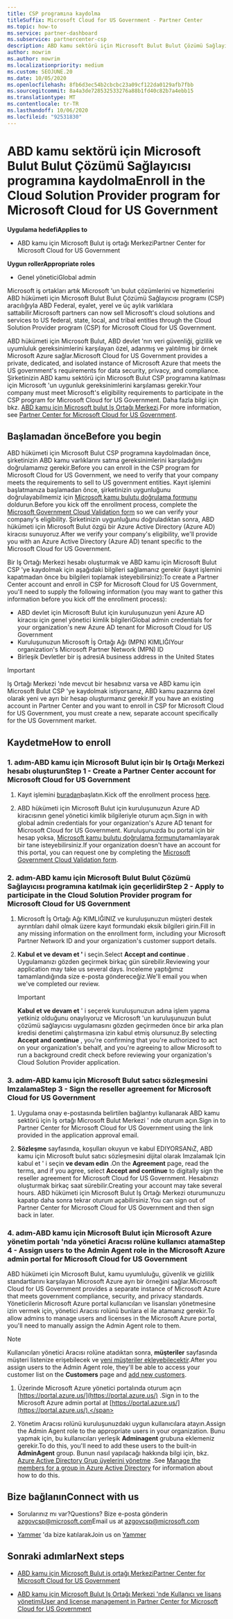 ```yaml
---
title: CSP programına kaydolma
titleSuffix: Microsoft Cloud for US Government - Partner Center
ms.topic: how-to
ms.service: partner-dashboard
ms.subservice: partnercenter-csp
description: ABD kamu sektörü için Microsoft Bulut Bulut Çözümü Sağlayıcısı programına kaydolmak isteyen iş ortakları için CSP program gereksinimleri hakkında bilgi edinin.
author: mowrim
ms.author: mowrim
ms.localizationpriority: medium
ms.custom: SEOJUNE.20
ms.date: 10/05/2020
ms.openlocfilehash: 8fb6d3ec54b2cbcbc23a09cf122da0129afb7fbb
ms.sourcegitcommit: 8a4a3de728532533276a88b1fd40c82b7a4ebb15
ms.translationtype: MT
ms.contentlocale: tr-TR
ms.lasthandoff: 10/06/2020
ms.locfileid: "92531830"
---
```

# <a name="enroll-in-the-cloud-solution-provider-program-for-microsoft-cloud-for-us-government"></a><span data-ttu-id="e6d97-103">ABD kamu sektörü için Microsoft Bulut Bulut Çözümü Sağlayıcısı programına kaydolma</span><span class="sxs-lookup"><span data-stu-id="e6d97-103">Enroll in the Cloud Solution Provider program for Microsoft Cloud for US Government</span></span>

<span data-ttu-id="e6d97-104">**Uygulama hedefi**</span><span class="sxs-lookup"><span data-stu-id="e6d97-104">**Applies to**</span></span>

- <span data-ttu-id="e6d97-105">ABD kamu için Microsoft Bulut iş ortağı Merkezi</span><span class="sxs-lookup"><span data-stu-id="e6d97-105">Partner Center for Microsoft Cloud for US Government</span></span>

<span data-ttu-id="e6d97-106">**Uygun roller**</span><span class="sxs-lookup"><span data-stu-id="e6d97-106">**Appropriate roles**</span></span>

- <span data-ttu-id="e6d97-107">Genel yönetici</span><span class="sxs-lookup"><span data-stu-id="e6d97-107">Global admin</span></span>

<span data-ttu-id="e6d97-108">Microsoft iş ortakları artık Microsoft 'un bulut çözümlerini ve hizmetlerini ABD hükümeti için Microsoft Bulut Bulut Çözümü Sağlayıcısı programı (CSP) aracılığıyla ABD Federal, eyalet, yerel ve üç aylık varlıklara sattabilir.</span><span class="sxs-lookup"><span data-stu-id="e6d97-108">Microsoft partners can now sell Microsoft's cloud solutions and services to US federal, state, local, and tribal entities through the Cloud Solution Provider program (CSP) for Microsoft Cloud for US Government.</span></span>

<span data-ttu-id="e6d97-109">ABD hükümeti için Microsoft Bulut, ABD devlet 'nın veri güvenliği, gizlilik ve uyumluluk gereksinimlerini karşılayan özel, adanmış ve yalıtılmış bir örnek Microsoft Azure sağlar.</span><span class="sxs-lookup"><span data-stu-id="e6d97-109">Microsoft Cloud for US Government provides a private, dedicated, and isolated instance of Microsoft Azure that meets the US government's requirements for data security, privacy, and compliance.</span></span> <span data-ttu-id="e6d97-110">Şirketinizin ABD kamu sektörü için Microsoft Bulut CSP programına katılması için Microsoft 'un uygunluk gereksinimlerini karşılaması gerekir.</span><span class="sxs-lookup"><span data-stu-id="e6d97-110">Your company must meet Microsoft's eligibility requirements to participate in the CSP program for Microsoft Cloud for US Government.</span></span> <span data-ttu-id="e6d97-111">Daha fazla bilgi için bkz. [ABD kamu için Microsoft bulut Iş Ortağı Merkezi](partner-center-for-microsoft-us-govt-cloud.md).</span><span class="sxs-lookup"><span data-stu-id="e6d97-111">For more information, see [Partner Center for Microsoft Cloud for US Government](partner-center-for-microsoft-us-govt-cloud.md).</span></span>

## <a name="before-you-begin"></a><span data-ttu-id="e6d97-112">Başlamadan önce</span><span class="sxs-lookup"><span data-stu-id="e6d97-112">Before you begin</span></span>

<span data-ttu-id="e6d97-113">ABD hükümeti için Microsoft Bulut CSP programına kaydolmadan önce, şirketinizin ABD kamu varlıklarını satma gereksinimlerini karşıladığını doğrulamamız gerekir.</span><span class="sxs-lookup"><span data-stu-id="e6d97-113">Before you can enroll in the CSP program for Microsoft Cloud for US Government, we need to verify that your company meets the requirements to sell to US government entities.</span></span> <span data-ttu-id="e6d97-114">Kayıt işlemini başlatmanıza başlamadan önce, şirketinizin uygunluğunu doğrulayabilmemiz için [Microsoft kamu bulutu doğrulama formunu](https://azuregov.microsoft.com/csp) doldurun.</span><span class="sxs-lookup"><span data-stu-id="e6d97-114">Before you kick off the enrollment process, complete the [Microsoft Government Cloud Validation form](https://azuregov.microsoft.com/csp) so we can verify your company's eligibility.</span></span> <span data-ttu-id="e6d97-115">Şirketinizin uygunluğunu doğruladıktan sonra, ABD hükümeti için Microsoft Bulut özgü bir Azure Active Directory (Azure AD) kiracısı sunuyoruz.</span><span class="sxs-lookup"><span data-stu-id="e6d97-115">After we verify your company's eligibility, we'll provide you with an Azure Active Directory (Azure AD) tenant specific to the Microsoft Cloud for US Government.</span></span>  

<span data-ttu-id="e6d97-116">Bir Iş Ortağı Merkezi hesabı oluşturmak ve ABD kamu için Microsoft Bulut CSP 'ye kaydolmak için aşağıdaki bilgileri sağlamanız gerekir (kayıt işlemini kapatmadan önce bu bilgileri toplamak isteyebilirsiniz):</span><span class="sxs-lookup"><span data-stu-id="e6d97-116">To create a Partner Center account and enroll in CSP for Microsoft Cloud for US Government, you'll need to supply the following information (you may want to gather this information before you kick off the enrollment process):</span></span>

- <span data-ttu-id="e6d97-117">ABD devlet için Microsoft Bulut için kuruluşunuzun yeni Azure AD kiracısı için genel yönetici kimlik bilgileri</span><span class="sxs-lookup"><span data-stu-id="e6d97-117">Global admin credentials for your organization's new Azure AD tenant for Microsoft Cloud for US Government</span></span>
- <span data-ttu-id="e6d97-118">Kuruluşunuzun Microsoft İş Ortağı Ağı (MPN) KIMLIĞI</span><span class="sxs-lookup"><span data-stu-id="e6d97-118">Your organization's Microsoft Partner Network (MPN) ID</span></span>
- <span data-ttu-id="e6d97-119">Birleşik Devletler bir iş adresi</span><span class="sxs-lookup"><span data-stu-id="e6d97-119">A business address in the United States</span></span>

> [!IMPORTANT]  
> <span data-ttu-id="e6d97-120">Iş Ortağı Merkezi 'nde mevcut bir hesabınız varsa ve ABD kamu için Microsoft Bulut CSP 'ye kaydolmak istiyorsanız, ABD kamu pazarına özel olarak yeni ve ayrı bir hesap oluşturmanız gerekir.</span><span class="sxs-lookup"><span data-stu-id="e6d97-120">If you have an existing account in Partner Center and you want to enroll in CSP for Microsoft Cloud for US Government, you must create a new, separate account specifically for the US Government market.</span></span>

## <a name="how-to-enroll"></a><span data-ttu-id="e6d97-121">Kaydetme</span><span class="sxs-lookup"><span data-stu-id="e6d97-121">How to enroll</span></span>

### <a name="step-1---create-a-partner-center-account-for-microsoft-cloud-for-us-government"></a><span data-ttu-id="e6d97-122">1. adım-ABD kamu için Microsoft Bulut için bir Iş Ortağı Merkezi hesabı oluşturun</span><span class="sxs-lookup"><span data-stu-id="e6d97-122">Step 1 - Create a Partner Center account for Microsoft Cloud for US Government</span></span>

1. <span data-ttu-id="e6d97-123">Kayıt işlemini [buradan](https://partnercenter.microsoft.com/register/resellerusgjoinnow)başlatın.</span><span class="sxs-lookup"><span data-stu-id="e6d97-123">Kick off the enrollment process [here](https://partnercenter.microsoft.com/register/resellerusgjoinnow).</span></span>

2. <span data-ttu-id="e6d97-124">ABD hükümeti için Microsoft Bulut için kuruluşunuzun Azure AD kiracısının genel yönetici kimlik bilgileriyle oturum açın.</span><span class="sxs-lookup"><span data-stu-id="e6d97-124">Sign in with global admin credentials for your organization's Azure AD tenant for Microsoft Cloud for US Government.</span></span> <span data-ttu-id="e6d97-125">Kuruluşunuzda bu portal için bir hesap yoksa, [Microsoft kamu bulutu doğrulama formunu](https://azuregov.microsoft.com/csp)tamamlayarak bir tane isteyebilirsiniz.</span><span class="sxs-lookup"><span data-stu-id="e6d97-125">If your organization doesn't have an account for this portal, you can request one by completing the [Microsoft Government Cloud Validation form](https://azuregov.microsoft.com/csp).</span></span>

### <a name="step-2---apply-to-participate-in-the-cloud-solution-provider-program-for-microsoft-cloud-for-us-government"></a><span data-ttu-id="e6d97-126">2. adım-ABD kamu için Microsoft Bulut Bulut Çözümü Sağlayıcısı programına katılmak için geçerlidir</span><span class="sxs-lookup"><span data-stu-id="e6d97-126">Step 2 - Apply to participate in the Cloud Solution Provider program for Microsoft Cloud for US Government</span></span>

1. <span data-ttu-id="e6d97-127">Microsoft İş Ortağı Ağı KIMLIĞINIZ ve kuruluşunuzun müşteri destek ayrıntıları dahil olmak üzere kayıt formundaki eksik bilgileri girin.</span><span class="sxs-lookup"><span data-stu-id="e6d97-127">Fill in any missing information on the enrollment form, including your Microsoft Partner Network ID and your organization's customer support details.</span></span>

2. <span data-ttu-id="e6d97-128">**Kabul et ve devam et '** i seçin.</span><span class="sxs-lookup"><span data-stu-id="e6d97-128">Select **Accept and continue** .</span></span> <span data-ttu-id="e6d97-129">Uygulamanızı gözden geçirmek birkaç gün sürebilir.</span><span class="sxs-lookup"><span data-stu-id="e6d97-129">Reviewing your application may take us several days.</span></span> <span data-ttu-id="e6d97-130">İnceleme yaptığımız tamamlandığında size e-posta göndereceğiz.</span><span class="sxs-lookup"><span data-stu-id="e6d97-130">We'll email you when we've completed our review.</span></span>

   > [!IMPORTANT]
   > <span data-ttu-id="e6d97-131">**Kabul et ve devam et** ' i seçerek kuruluşunuzun adına işlem yapma yetkiniz olduğunu onaylıyoruz ve Microsoft 'un kuruluşunuzun bulut çözümü sağlayıcısı uygulamasını gözden geçirmeden önce bir arka plan kredisi denetimi çalıştırmasına izin kabul etmiş olursunuz.</span><span class="sxs-lookup"><span data-stu-id="e6d97-131">By selecting **Accept and continue** , you're confirming that you're authorized to act on your organization's behalf, and you're agreeing to allow Microsoft to run a background credit check before reviewing your organization's Cloud Solution Provider application.</span></span>

### <a name="step-3---sign-the-reseller-agreement-for-microsoft-cloud-for-us-government"></a><span data-ttu-id="e6d97-132">3. adım-ABD kamu için Microsoft Bulut satıcı sözleşmesini Imzalama</span><span class="sxs-lookup"><span data-stu-id="e6d97-132">Step 3 - Sign the reseller agreement for Microsoft Cloud for US Government</span></span>

1. <span data-ttu-id="e6d97-133">Uygulama onay e-postasında belirtilen bağlantıyı kullanarak ABD kamu sektörü için Iş ortağı Microsoft Bulut Merkezi ' nde oturum açın.</span><span class="sxs-lookup"><span data-stu-id="e6d97-133">Sign in to Partner Center for Microsoft Cloud for US Government using the link provided in the application approval email.</span></span>

2. <span data-ttu-id="e6d97-134">**Sözleşme** sayfasında, koşulları okuyun ve kabul EDIYORSANıZ, ABD kamu için Microsoft bulut satıcı sözleşmesini dijital olarak Imzalamak Için kabul et ' i seçin **ve devam edin** .</span><span class="sxs-lookup"><span data-stu-id="e6d97-134">On the **Agreement** page, read the terms, and if you agree, select **Accept and continue** to digitally sign the reseller agreement for Microsoft Cloud for US Government.</span></span> <span data-ttu-id="e6d97-135">Hesabınızı oluşturmak birkaç saat sürebilir.</span><span class="sxs-lookup"><span data-stu-id="e6d97-135">Creating your account may take several hours.</span></span> <span data-ttu-id="e6d97-136">ABD hükümeti için Microsoft Bulut Iş Ortağı Merkezi oturumunuzu kapatıp daha sonra tekrar oturum açabilirsiniz.</span><span class="sxs-lookup"><span data-stu-id="e6d97-136">You can sign out of Partner Center for Microsoft Cloud for US Government and then sign back in later.</span></span>

### <a name="step-4---assign-users-to-the-admin-agent-role-in-the-microsoft-azure-admin-portal-for-microsoft-cloud-for-us-government"></a><span data-ttu-id="e6d97-137">4. adım-ABD kamu için Microsoft Bulut için Microsoft Azure yönetim portalı 'nda yönetici Aracısı rolüne kullanıcı atama</span><span class="sxs-lookup"><span data-stu-id="e6d97-137">Step 4 - Assign users to the Admin Agent role in the Microsoft Azure admin portal for Microsoft Cloud for US Government</span></span>

<span data-ttu-id="e6d97-138">ABD hükümeti için Microsoft Bulut, kamu uyumluluğu, güvenlik ve gizlilik standartlarını karşılayan Microsoft Azure ayrı bir örneğini sağlar.</span><span class="sxs-lookup"><span data-stu-id="e6d97-138">Microsoft Cloud for US Government provides a separate instance of Microsoft Azure that meets government compliance, security, and privacy standards.</span></span> <span data-ttu-id="e6d97-139">Yöneticilerin Microsoft Azure portal kullanıcıları ve lisansları yönetmesine izin vermek için, yönetici Aracısı rolünü bunlara el ile atamanız gerekir.</span><span class="sxs-lookup"><span data-stu-id="e6d97-139">To allow admins to manage users and licenses in the Microsoft Azure portal, you'll need to manually assign the Admin Agent role to them.</span></span>

> [!NOTE]
> <span data-ttu-id="e6d97-140">Kullanıcıları yönetici Aracısı rolüne atadıktan sonra, **müşteriler** sayfasında müşteri listenize erişebilecek ve [yeni müşteriler ekleyebilecektir](add-a-new-customer.md).</span><span class="sxs-lookup"><span data-stu-id="e6d97-140">After you assign users to the Admin Agent role, they'll be able to access your customer list on the **Customers** page and [add new customers](add-a-new-customer.md).</span></span>

1. <span data-ttu-id="e6d97-141">Üzerinde Microsoft Azure yönetici portalında oturum açın [https://portal.azure.us/](https://portal.azure.us/) .</span><span class="sxs-lookup"><span data-stu-id="e6d97-141">Sign in to the Microsoft Azure admin portal at [https://portal.azure.us/](https://portal.azure.us/).</span></span>

2. <span data-ttu-id="e6d97-142">Yönetim Aracısı rolünü kuruluşunuzdaki uygun kullanıcılara atayın.</span><span class="sxs-lookup"><span data-stu-id="e6d97-142">Assign the Admin Agent role to the appropriate users in your organization.</span></span> <span data-ttu-id="e6d97-143">Bunu yapmak için, bu kullanıcıları yerleşik **Adminagent** grubuna eklemeniz gerekir.</span><span class="sxs-lookup"><span data-stu-id="e6d97-143">To do this, you'll need to add these users to the built-in **AdminAgent** group.</span></span> <span data-ttu-id="e6d97-144">Bunun nasıl yapılacağı hakkında bilgi için, bkz. [Azure Active Directory Grup üyelerini yönetme](/azure/active-directory/active-directory-groups-members-azure-portal) .</span><span class="sxs-lookup"><span data-stu-id="e6d97-144">See [Manage the members for a group in Azure Active Directory](/azure/active-directory/active-directory-groups-members-azure-portal) for information about how to do this.</span></span>

## <a name="connect-with-us"></a><span data-ttu-id="e6d97-145">Bize bağlanın</span><span class="sxs-lookup"><span data-stu-id="e6d97-145">Connect with us</span></span>

- <span data-ttu-id="e6d97-146">Sorularınız mı var?</span><span class="sxs-lookup"><span data-stu-id="e6d97-146">Questions?</span></span> <span data-ttu-id="e6d97-147">Bize e-posta gönderin azgovcsp@microsoft.com</span><span class="sxs-lookup"><span data-stu-id="e6d97-147">Email us at azgovcsp@microsoft.com</span></span>

- <span data-ttu-id="e6d97-148">[Yammer](https://www.yammer.com/cloudpartnercommunity/#/threads/inGroup?type=in_group&feedId=11509777) 'da bize katılarak</span><span class="sxs-lookup"><span data-stu-id="e6d97-148">Join us on [Yammer](https://www.yammer.com/cloudpartnercommunity/#/threads/inGroup?type=in_group&feedId=11509777)</span></span>

## <a name="next-steps"></a><span data-ttu-id="e6d97-149">Sonraki adımlar</span><span class="sxs-lookup"><span data-stu-id="e6d97-149">Next steps</span></span>

- [<span data-ttu-id="e6d97-150">ABD kamu için Microsoft Bulut iş ortağı Merkezi</span><span class="sxs-lookup"><span data-stu-id="e6d97-150">Partner Center for Microsoft Cloud for US Government</span></span>](partner-center-for-microsoft-us-govt-cloud.md)

- [<span data-ttu-id="e6d97-151">ABD kamu için Microsoft Bulut Iş Ortağı Merkezi 'nde Kullanıcı ve lisans yönetimi</span><span class="sxs-lookup"><span data-stu-id="e6d97-151">User and license management in Partner Center for Microsoft Cloud for US Government</span></span>](user-management-in-partner-center-for-microsoft-us-govt-cloud.md)